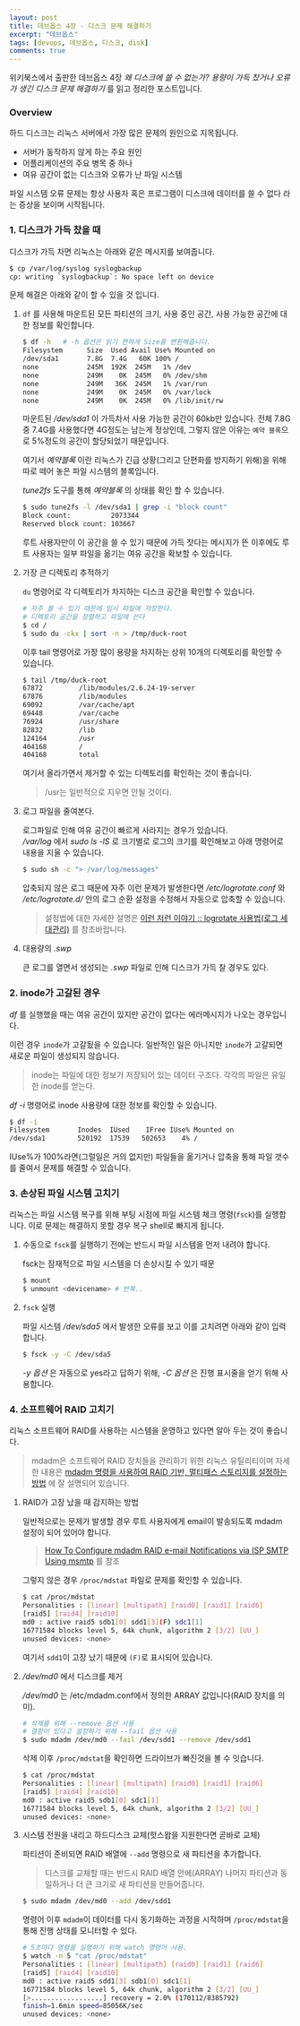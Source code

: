 ```yaml
---
layout: post
title: 데브옵스 4장 - 디스크 문제 해결하기
excerpt: "데브옵스"
tags: [devops, 데브옵스, 디스크, disk]
comments: true
---
```


위키북스에서 출판한 데브옵스 4장 *왜 디스크에 쓸 수 없는가? 용량이 가득 찼거나 오류가 생긴 디스크 문제 해결하기* 를 읽고 정리한 포스트입니다.

### Overview

하드 디스크는 리눅스 서버에서 가장 많은 문제의 원인으로 지목됩니다. 

* 서버가 동작하지 않게 하는 주요 원인
* 어플리케이션의 주요 병목 중 하나
* 여유 공간이 없는 디스크와 오류가 난 파일 시스템

파일 시스템 오류 문제는 항상 사용자 혹은 프로그램이 디스크에 데이터를 쓸 수 없다 라는 증상을 보이며 시작됩니다.

### 1. 디스크가 가득 찼을 때

디스크가 가득 차면 리눅스는 아래와 같은 메시지를 보여줍니다.

```sh
$ cp /var/log/syslog syslogbackup
cp: writing `syslogbackup`: No space left on device
```

문제 해결은 아래와 같이 할 수 있을 것 입니다.

1. `df` 를 사용해 마운트된 모든 파티션의 크기, 사용 중인 공간, 사용 가능한 공간에 대한 정보를 확인합니다.
	
	```sh
	$ df -h   # -h 옵션은 읽기 편하게 Size를 변환해줍니다.
	Filesystem      Size  Used Avail Use% Mounted on
	/dev/sda1       7.8G  7.4G   60K 100% /
	none            245M  192K  245M   1% /dev
	none            249M    0K  245M   0% /dev/shm
	none            249M   36K  245M   1% /var/run
	none            249M    0K  245M   0% /var/lock
	none            249M    0K  245M   0% /lib/init/rw
	```

	마운트된 */dev/sda1* 이 가득차서 사용 가능한 공간이 60kb만 있습니다. 전체 7.8G 중 7.4G를 사용했다면 4G정도는 남는게 정상인데, 그렇지 않은 이유는 `예약 블록`으로 5%정도의 공간이 할당되었기 때문입니다. 

	여기서 *예약블록* 이란 리눅스가 긴급 상황(그리고 단편화를 방지하기 위해)을 위해 따로 떼어 놓은 파일 시스템의 블록입니다. 
	
	*tune2fs* 도구를 통해 *예약블록* 의 상태를 확인 할 수 있습니다.
		
	```sh
	$ sudo tune2fs -l /dev/sda1 | grep -i "block count"
	Block count:          2073344
	Reserved block count: 103667
	```

	루트 사용자만이 이 공간을 쓸 수 있기 때문에 가득 찻다는 메시지가 뜬 이후에도 루트 사용자는 일부 파일을 옮기는 여유 공간을 확보할 수 있습니다. 
	
2. 가장 큰 디렉토리 추적하기
	
	`du` 명령어로 각 디렉토리가 차지하는 디스크 공간을 확인할 수 있습니다.

	```sh
	# 자주 볼 수 있기 때문에 임시 파일에 저장한다.
 	# 디렉토리 공간을 정렬하고 파일에 쓴다	
	$ cd /
	$ sudo du -ckx | sort -n > /tmp/duck-root
	```
	
	이후 tail 명령어로 가장 많이 용량을 차지하는 상위 10개의 디렉토리를 확인할 수 있습니다.
	
	```sh
	$ tail /tmp/duck-root
	67872         /lib/modules/2.6.24-19-server
	67876         /lib/modules	
	69092         /var/cache/apt
	69448         /var/cache
	76924         /usr/share
	82832         /lib
	124164        /usr
	404168        /
	404168        total
	```
	
	여기서 올라가면서 제거할 수 있는 디렉토리를 확인하는 것이 좋습니다.

	> /usr는 일반적으로 지우면 안될 것이다.

3. 로그 파일을 줄여본다.

	로그파일로 인해 여유 공간이 빠르게 사라지는 경우가 있습니다.  
	*/var/log* 에서 *sudo ls -lS* 로 크기별로 로그의 크기를 확인해보고 아래 명령어로 내용을 지울 수 있습니다.

	```sh
	$ sudo sh -c "> /var/log/messages"
	```
	
	압축되지 않은 로그 때문에 자주 이런 문제가 발생한다면 */etc/logrotate.conf* 와 */etc/logrotate.d/* 안의 로그 순환 설정을 수정해서 자동으로 압축할 수 있습니다.

	> 설정법에 대한 자세한 설명은 [이런 저런 이야기 :: logrotate 사용법(로그 세대관리)](http://culturescrap.tistory.com/entry/logrotate-%EC%82%AC%EC%9A%A9%EB%B2%95%EB%A1%9C%EA%B7%B8-%EC%84%B8%EB%8C%80%EA%B4%80%EB%A6%AC) 를 참조바랍니다.

4. 대용량의 *.swp*

	큰 로그를 열면서 생성되는 *.swp* 파일로 인해 디스크가 가득 찰 경우도 있다.


### 2. inode가 고갈된 경우

*df* 를 실행했을 때는 여유 공간이 있지만 공간이 없다는 에러메시지가 나오는 경우입니다.

이런 경우 `inode`가 고갈됬을 수 있습니다. 일반적인 일은 아니지만 `inode`가 고갈되면 새로운 파일이 생성되지 않습니다.

> inode는 파일에 대한 정보가 저장되어 있는 데이터 구조다. 각각의 파일은 유일한 inode를 얻는다. 

*df -i* 명령어로 inode 사용량에 대한 정보를 확인할 수 있습니다.

```sh
$ df -i
Filesystem       Inodes  IUsed    IFree IUse% Mounted on
/dev/sda1        520192  17539   502653    4% /
```

IUse%가 100%라면(그럴일은 거의 없지만) 파일들을 옮기거나 압축을 통해 파일 갯수를 줄여서 문제를 해결할 수 있습니다.

### 3. 손상된 파일 시스템 고치기

리눅스는 파일 시스템 복구를 위해 부팅 시점에 파일 시스템 체크 명령(`fsck`)를 실행합니다. 이로 문제는 해결하지 못할 경우 복구 shell로 빠지게 됩니다.

1. 수동으로 `fsck`를 실행하기 전에는 반드시 파일 시스템을 먼저 내려야 합니다.
	
	fsck는 잠재적으로 파일 시스템을 더 손상시킬 수 있기 때문

	```sh
	$ mount
	$ unmount <devicename> # 반복..
	```

2. `fsck` 실행
	
	파일 시스템 */dev/sda5* 에서 발생한 오류를 보고 이를 고치려면 아래와 같이 입력합니다.

	```sh
	$ fsck -y -C /dev/sda5
	```

	*-y 옵션* 은 자동으로 yes라고 답하기 위해, *-C 옵션* 은 진행 표시줄을 얻기 위해 사용합니다.

### 4. 소프트웨어 RAID 고치기
	
리눅스 소프트웨어 RAID를 사용하는 시스템을 운영하고 있다면 알아 두는 것이 좋습니다.

> mdadm은 소프트웨어 RAID 장치들을 관리하기 위한 리눅스 유틸리티이며 자세한 내용은 [mdadm 명령을 사용하여 RAID 기반, 멀티패스 스토리지를 설정하는 방법](http://web.mit.edu/rhel-doc/4/RH-DOCS/rhel-ig-s390-multi-ko-4/s1-s390info-raid.html) 에 잘 설명되어 있습니다.

1. RAID가 고장 났을 때 감지하는 방법

	일반적으로는 문제가 발생할 경우 루트 사용자에게 email이 발송되도록 mdadm 설정이 되어 있어야 합니다.

	> [How To Configure mdadm RAID e-mail Notifications via ISP SMTP Using msmtp](http://ubuntuforums.org/showthread.php?t=1185134) 를 참조

	그렇지 않은 경우 `/proc/mdstat` 파일로 문제를 확인할 수 있습니다.

	```sh
	$ cat /proc/mdstat
	Personalities : [linear] [multipath] [raid0] [raid1] [raid6]
	[raid5] [raid4] [raid10]
	md0 : active raid5 sdb1[0] sdd1[3](F) sdc1[1]
	16771584 blocks level 5, 64k chunk, algorithm 2 [3/2] [UU_]
	unused devices: <none>
	```
	
	여기서 `sdd1`이 고장 났기 때문에 `(F)`로 표시되어 있습니다.

2. */dev/md0* 에서 디스크를 제거
	
	*/dev/md0* 는 /etc/mdadm.conf에서 정의한 ARRAY 값입니다(RAID 장치를 의미).

	```sh
	# 삭제를 위해 --remove 옵션 사용
	# 결함이 있다고 설정하기 위해 --fail 옵션 사용
	$ sudo mdadm /dev/md0 --fail /dev/sdd1 --remove /dev/sdd1
	```
	
	삭제 이후 `/proc/mdstat`을 확인하면 드라이브가 빠진것을 볼 수 잇습니다.

	```sh
	$ cat /proc/mdstat
	Personalities : [linear] [multipath] [raid0] [raid1] [raid6]
	[raid5] [raid4] [raid10]
	md0 : active raid5 sdb1[0] sdc1[1]
	16771584 blocks level 5, 64k chunk, algorithm 2 [3/2] [UU_]
	unused devices: <none>
	```

3. 시스템 전원을 내리고 하드디스크 교체(핫스왑을 지원한다면 곧바로 교체)

	파티션이 준비되면 RAID 배열에 `--add` 명령으로 새 파티션을 추가합니다.

	> 디스크를 교체할 때는 반드시 RAID 배열 안에(ARRAY) 나머지 파티션과 동일하거나 더 큰 크기로 새 파티션을 만들어줍니다.

	```sh
	$ sudo mdadm /dev/md0 --add /dev/sdd1
	```
	
	명령어 이후 `mdadm`이 데이터를 다시 동기화하는 과정을 시작하며 `/proc/mdstat`을 통해 진행 상태를 모니터할 수 있다.

	```sh
	# 5초마다 명령을 실행하기 위해 watch 명령어 사용.
	$ watch -n 5 "cat /proc/mdstat"
	Personalities : [linear] [multipath] [raid0] [raid1] [raid6]
	[raid5] [raid4] [raid10]
	md0 : active raid5 sdd1[3] sdb1[0] sdc1[1]
	16771584 blocks level 5, 64k chunk, algorithm 2 [3/2] [UU_]
	[>..................] recovery = 2.0% (170112/8385792)
	finish=1.6min speed=85056K/sec
	unused devices: <none>
	```
